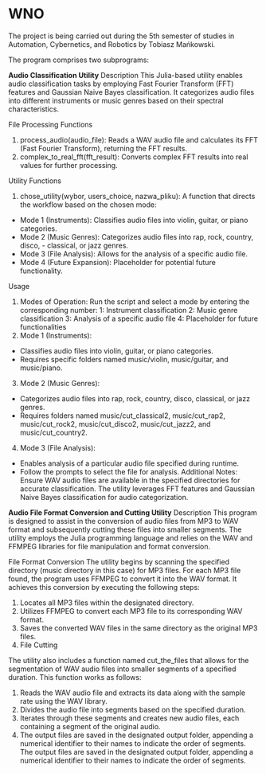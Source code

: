 # WNO

The project is being carried out during the 5th semester of studies in Automation, Cybernetics, and Robotics by Tobiasz Mańkowski.

The program comprises two subprograms:

**Audio Classification Utility**
Description
This Julia-based utility enables audio classification tasks by employing Fast Fourier Transform (FFT) features and Gaussian Naive Bayes classification. It categorizes audio files into different instruments or music genres based on their spectral characteristics.

File Processing Functions
1. process_audio(audio_file): Reads a WAV audio file and calculates its FFT (Fast Fourier Transform), returning the FFT results.
2. complex_to_real_fft(fft_result): Converts complex FFT results into real values for further processing.

Utility Functions

1. chose_utility(wybor, users_choice, nazwa_pliku): A function that directs the workflow based on the chosen mode:
 - Mode 1 (Instruments): Classifies audio files into violin, guitar, or piano categories.
 - Mode 2 (Music Genres): Categorizes audio files into rap, rock, country, disco,  - classical, or jazz genres.
 - Mode 3 (File Analysis): Allows for the analysis of a specific audio file.
 - Mode 4 (Future Expansion): Placeholder for potential future functionality.

Usage

1. Modes of Operation:
Run the script and select a mode by entering the corresponding number:
1: Instrument classification
2: Music genre classification
3: Analysis of a specific audio file
4: Placeholder for future functionalities
2. Mode 1 (Instruments):
 - Classifies audio files into violin, guitar, or piano categories.
 - Requires specific folders named music/violin, music/guitar, and music/piano.
3. Mode 2 (Music Genres):
 - Categorizes audio files into rap, rock, country, disco, classical, or jazz genres.
 - Requires folders named music/cut_classical2, music/cut_rap2, music/cut_rock2, music/cut_disco2, music/cut_jazz2, and music/cut_country2.
4. Mode 3 (File Analysis):
 - Enables analysis of a particular audio file specified during runtime.
 - Follow the prompts to select the file for analysis.
Additional Notes:
Ensure WAV audio files are available in the specified directories for accurate classification.
The utility leverages FFT features and Gaussian Naive Bayes classification for audio categorization.

**Audio File Format Conversion and Cutting Utility**
Description
This program is designed to assist in the conversion of audio files from MP3 to WAV format and subsequently cutting these files into smaller segments. The utility employs the Julia programming language and relies on the WAV and FFMPEG libraries for file manipulation and format conversion.

File Format Conversion
The utility begins by scanning the specified directory (music directory in this case) for MP3 files. For each MP3 file found, the program uses FFMPEG to convert it into the WAV format.
It achieves this conversion by executing the following steps:

1. Locates all MP3 files within the designated directory.
2. Utilizes FFMPEG to convert each MP3 file to its corresponding WAV format.
3. Saves the converted WAV files in the same directory as the original MP3 files.
4. File Cutting


 The utility also includes a function named cut_the_files that allows for the segmentation of WAV audio files into smaller segments of a specified duration. This function works as follows:

1. Reads the WAV audio file and extracts its data along with the sample rate using the WAV library.
2. Divides the audio file into segments based on the specified duration.
3. Iterates through these segments and creates new audio files, each containing a segment of the original audio.
4. The output files are saved in the designated output folder, appending a numerical identifier to their names to indicate the order of segments.
The output files are saved in the designated output folder, appending a numerical identifier to their names to indicate the order of segments.
